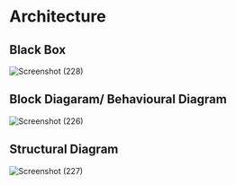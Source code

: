 # Architecture

## Black Box
![Screenshot (228)](https://user-images.githubusercontent.com/42509490/155834819-0c1687c7-6275-4996-bb24-75e96938209d.png)

## Block Diagaram/ Behavioural Diagram
![Screenshot (226)](https://user-images.githubusercontent.com/42509490/155833107-f9aa439e-6d0e-4d3d-b540-34d50e8ef612.png)

## Structural Diagram
![Screenshot (227)](https://user-images.githubusercontent.com/42509490/155833154-4395fcd1-1a22-4737-9e90-5f9fa67c6042.png)

